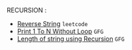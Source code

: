RECURSION :

- [Reverse String](https://leetcode.com/problems/reverse-string/) `leetcode` 
- [Print 1 To N Without Loop](https://practice.geeksforgeeks.org/problems/print-1-to-n-without-using-loops-1587115620/1/) `GFG`
- [Length of string using Recursion](https://www.geeksforgeeks.org/program-for-length-of-a-string-using-recursion/) `GFG`
